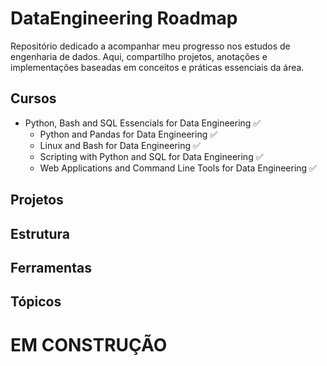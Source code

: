 # DataEngineering Roadmap
Repositório dedicado a acompanhar meu progresso nos estudos de engenharia de dados. Aqui, compartilho projetos, anotações e implementações baseadas em conceitos e práticas essenciais da área.

## Cursos

  *  Python, Bash and SQL Essencials for Data Engineering ✅
     - Python and Pandas for Data Engineering ✅
     - Linux and Bash for Data Engineering ✅
     - Scripting with Python and SQL for Data Engineering ✅
     - Web Applications and Command Line Tools for Data Engineering ✅


## Projetos

## Estrutura

## Ferramentas

## Tópicos

# EM CONSTRUÇÃO
